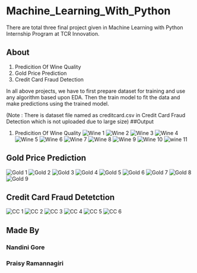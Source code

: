 # Machine_Learning_With_Python
There are total three final project given in Machine Learning with Python Internship Program at TCR Innovation.
## About
1. Predicition Of Wine Quality
2. Gold Price Prediction
3. Credit Card Fraud Detection

In all above projects, we have to first prepare dataset for training and use any algorithm based upon EDA. Then the train model to fit the data and make predictions using the trained model.

(Note : There is dataset file named as creditcard.csv in Credit Card Fraud Detection which is not uploaded due to large size)
##Output
1. Predicition Of Wine Quality 
![Wine 1](https://user-images.githubusercontent.com/88960898/142982741-734ae820-ce94-43a2-935f-b1981c56010a.png)
![Wine 2](https://user-images.githubusercontent.com/88960898/142982748-9074f2c7-5d5f-4888-ae2d-1a918467ea77.png)
![Wine 3](https://user-images.githubusercontent.com/88960898/142982752-753d15db-7e92-4db3-afdc-4e6aebb62bcc.png)
![Wine 4](https://user-images.githubusercontent.com/88960898/142982756-4b3fdcd5-3a7a-47e1-b33a-2f46af1b84da.png)
![Wine 5](https://user-images.githubusercontent.com/88960898/142982763-188ff228-8c2d-44da-8445-16f67cd154b4.png)
![Wine 6](https://user-images.githubusercontent.com/88960898/142982770-48831b97-03f4-4b2c-92ee-766135dbad9a.png)
![Wine 7](https://user-images.githubusercontent.com/88960898/142982776-7f77a86c-4899-4057-bc30-1035a63532cd.png)
![Wine 8](https://user-images.githubusercontent.com/88960898/142982782-3b23e553-9768-43d0-b51f-8f26d056d7d8.png)
![Wine 9](https://user-images.githubusercontent.com/88960898/142982790-c7035591-9dd8-43e9-9533-50f9c057de78.png)
![Wine 10](https://user-images.githubusercontent.com/88960898/142982796-b49e673d-9da2-4c6b-a352-13482f8818ad.png)
![wine 11](https://user-images.githubusercontent.com/88960898/142982805-0f3071e7-66af-446e-b6d0-609e2715dcca.png)
## Gold Price Prediction
![Gold 1](https://user-images.githubusercontent.com/88960898/142983705-e5359878-2650-4223-a110-d7e8dcb5f61d.png)
![Gold 2](https://user-images.githubusercontent.com/88960898/142983712-63952da2-25d0-4a26-9d2d-860732d2e40c.png)
![Gold 3](https://user-images.githubusercontent.com/88960898/142983720-f60289c0-9a8d-4d3f-9adf-f855402d0821.png)
![Gold 4](https://user-images.githubusercontent.com/88960898/142983726-2c63fa0b-cec1-4893-8ff5-39486488a8ae.png)
![Gold 5](https://user-images.githubusercontent.com/88960898/142983733-3ed7c782-6622-48ee-979b-a31509a1e3b1.png)
![Gold 6](https://user-images.githubusercontent.com/88960898/142983737-2b567c7b-8435-4b87-b078-b10e0f8316c6.png)
![Gold 7](https://user-images.githubusercontent.com/88960898/142983747-214e4862-7ace-41ad-b750-8e1cab7734ca.png)
![Gold 8](https://user-images.githubusercontent.com/88960898/142983752-fc30413e-9d24-4e7d-b704-fe48594376a0.png)
![Gold 9](https://user-images.githubusercontent.com/88960898/142983756-7adf5ce2-7ea0-4907-87fe-5770b37727c5.png)
## Credit Card Fraud Detetction
![CC 1](https://user-images.githubusercontent.com/88960898/142991565-cf9c96aa-78e0-4b79-bf52-459be45ca375.png)
![CC 2](https://user-images.githubusercontent.com/88960898/142991581-faf572fa-5cdb-461d-986c-e392a8e6234d.png)
![CC 3](https://user-images.githubusercontent.com/88960898/142991596-16490d16-7200-4435-9fec-4c143ed15533.png)
![CC 4](https://user-images.githubusercontent.com/88960898/142991607-17ba4f6c-2db5-49a1-88f9-07423699ab38.png)
![CC 5](https://user-images.githubusercontent.com/88960898/142991621-3d435c60-7b00-4ad7-8e55-4aeb683cccae.png)
![CC 6](https://user-images.githubusercontent.com/88960898/142991632-f12f1b0e-8b0f-4248-b23a-b71c3e494ad2.png)
## Made By
### Nandini Gore
### Praisy Ramannagiri
